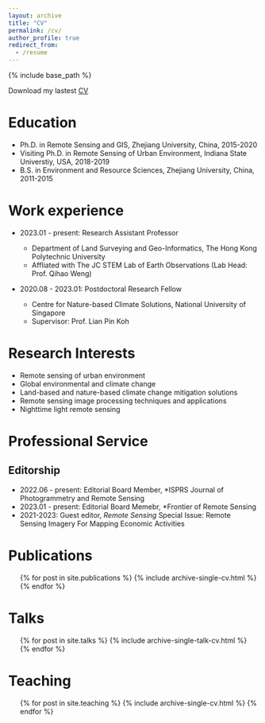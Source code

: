 ```yaml
---
layout: archive
title: "CV"
permalink: /cv/
author_profile: true
redirect_from:
  - /resume
---
```


{% include base_path %}

Download my lastest [CV](https://github.com/qmzheng09work/qmzheng09work.github.io/raw/master/files/C.V.%20Qiming%20Zheng.pdf)

Education
======
* Ph.D. in Remote Sensing and GIS, Zhejiang University, China, 2015-2020
* Visiting Ph.D. in Remote Sensing of Urban Environment, Indiana State Universtiy, USA, 2018-2019
* B.S. in Environment and Resource Sciences, Zhejiang University, China, 2011-2015

Work experience
======
* 2023.01 - present: Research Assistant Professor
  * Department of Land Surveying and Geo-Informatics, The Hong Kong Polytechnic University
  * Affliated with The JC STEM Lab of Earth Observations (Lab Head: Prof. Qihao Weng)

* 2020.08 - 2023.01: Postdoctoral Research Fellow
  * Centre for Nature-based Climate Solutions, National University of Singapore
  * Supervisor: Prof. Lian Pin Koh
  
Research Interests
======
* Remote sensing of urban environment
* Global environmental and climate change
* Land-based and nature-based climate change mitigation solutions
* Remote sensing image processing techniques and applications
* Nighttime light remote sensing

Professional Service
======
## Editorship 
* 2022.06 - present: Editorial Board Member, *ISPRS Journal of Photogrammetry and Remote Sensing
* 2023.01 - present: Editorial Board Memebr, *Frontier of Remote Sensing
* 2021-2023: Guest editor, *Remote Sensing* Special Issue: Remote Sensing Imagery For Mapping Economic Activities

Publications
======
  <ul>{% for post in site.publications %}
    {% include archive-single-cv.html %}
  {% endfor %}</ul>
  
Talks
======
  <ul>{% for post in site.talks %}
    {% include archive-single-talk-cv.html %}
  {% endfor %}</ul>
  
Teaching
======
  <ul>{% for post in site.teaching %}
    {% include archive-single-cv.html %}
  {% endfor %}</ul>
  

